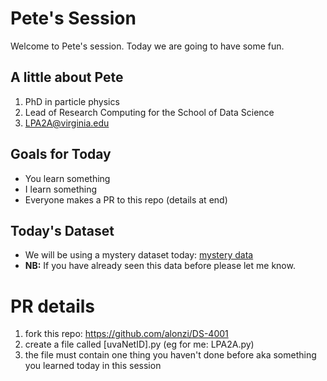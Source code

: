 # Pete's Session
Welcome to Pete's session. Today we are going to have some fun.

## A little about Pete
1. PhD in particle physics
2. Lead of Research Computing for the School of Data Science
3. LPA2A@virginia.edu

## Goals for Today
* You learn something
* I learn something
* Everyone makes a PR to this repo (details at end)

## Today's Dataset
* We will be using a mystery dataset today: [mystery data](https://www.17lands.com/public_datasets)
* **NB:** If you have already seen this data before please let me know.

# PR details
1. fork this repo: https://github.com/alonzi/DS-4001
2. create a file called [uvaNetID].py (eg for me: LPA2A.py)
3. the file must contain one thing you haven't done before aka something you learned today in this session
  
